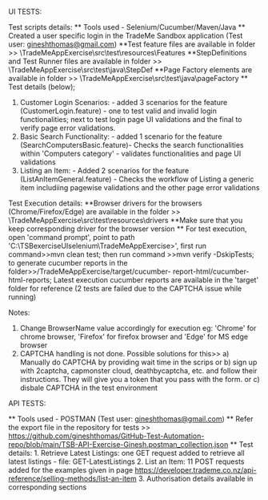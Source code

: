 UI TESTS:

Test scripts details:
** Tools used - Selenium/Cucumber/Maven/Java
** Created a user specific login in the TradeMe Sandbox application (Test user: gineshthomas@gmail.com)
**Test feature files are available in folder >> \TradeMeAppExercise\src\test\resources\Features
**StepDefinitions and Test Runner files are available in folder >> \TradeMeAppExercise\src\test\java\StepDef
**Page Factory elements are available in folder >> \TradeMeAppExercise\src\test\java\pageFactory
** Test details (below); 
   1. Customer Login Scenarios: - added 3 scenarios for the feature (CustomerLogin.feature) - one to test valid and invalid login functionalities; next to test login page UI validations and the final to verify page error validations.
   2. Basic Search Functionality: - added 1 scenario for the feature (SearchComputersBasic.feature)- Checks the search functionalities within 'Computers category' - validates functionalities and page UI validations
   3. Listing an Item: - Added 2 scenarios for the feature (ListAnItemGeneral.feature) - Checks the workflow of Listing a generic item includiing pagewise validations and the other page error validations 

Test Execution details:
**Browser drivers for the browsers (Chrome/Firefox/Edge) are available in the folder >> \TradeMeAppExercise\src\test\resources\drivers
**Make sure that you keep corresponding driver for the browser version
** For test execution, open 'command prompt', point to path 'C:\TSBexerciseUIselenium\TradeMeAppExercise>', 
   first run command>>mvn clean test; then run command >>mvn verify -DskipTests; to generate cucumber reports in the folder>>/TradeMeAppExercise/target/cucumber- 
   report-html/cucumber-html-reports; Latest execution cucumber reports are available in the 'target' folder for reference (2 tests are failed due to the CAPTCHA 
   issue while running)

Notes:
1. Change BrowserName value accordingly for execution eg: 'Chrome' for chrome browser, 'Firefox' for firefox browser and 'Edge' for MS edge browser
2. CAPTCHA handling is not done. Possible solutions for this>> a) Manually do CAPTCHA by providing wait time in the scrips or b) sign up with 2captcha, capmonster cloud, deathbycaptcha, etc. and follow their instructions. They will give you a token that you pass with the form. or c) disbale CAPTCHA in the test environment

API TESTS:

** Tools used - POSTMAN (Test user: gineshthomas@gmail.com)
** Refer the export file in the repository for tests >> https://github.com/gineshthomas/GitHub-Test-Automation-repo/blob/main/TSB-API-Exercise-Ginesh.postman_collection.json
** Test details:
    1. Retrieve Latest Listings: one GET request added to retrieve all latest listings - file: GET-LatestListings
    2. List an Item: 11 POST requests added for the examples given in page https://developer.trademe.co.nz/api-reference/selling-methods/list-an-item
    3. Authorisation details available in corresponding sections
   

